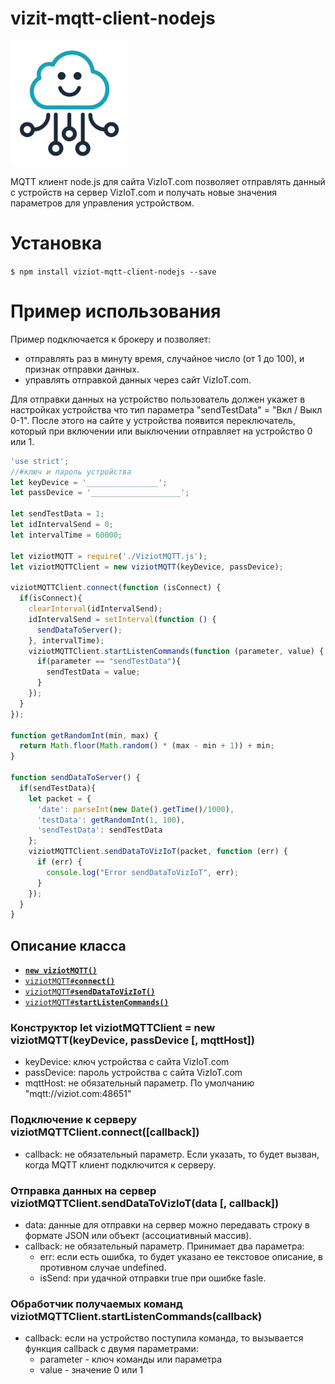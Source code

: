 # vizit-mqtt-client-nodejs

<img src="/logo.png" alt="drawing" height="200"/>

MQTT клиент node.js для сайта VizIoT.com позволяет отправлять данный с устройств на сервер VizIoT.com и получать новые значения параметров для управления устройством.

Установка
=============

`$ npm install viziot-mqtt-client-nodejs --save`

Пример использования
=============

Пример подключается к брокеру и позволяет:
- отправлять раз в минуту время, случайное число (от 1 до 100), и признак отправки данных.
- управлять отправкой данных через сайт VizIoT.com.

Для отправки данных на устройство пользователь должен укажет в настройках устройства что тип параметра "sendTestData" = "Вкл / Выкл 0-1". После этого на сайте у устройства появится переключатель, который при включении или выключении отправляет на устройство 0 или 1.

```javascript
'use strict';
//#ключ и пароль устройства
let keyDevice = '________________';
let passDevice = '____________________';

let sendTestData = 1;
let idIntervalSend = 0;
let intervalTime = 60000;

let viziotMQTT = require('./ViziotMQTT.js');
let viziotMQTTClient = new viziotMQTT(keyDevice, passDevice);

viziotMQTTClient.connect(function (isConnect) {
  if(isConnect){
    clearInterval(idIntervalSend);
    idIntervalSend = setInterval(function () {
      sendDataToServer();
    }, intervalTime);
    viziotMQTTClient.startListenCommands(function (parameter, value) {
      if(parameter == "sendTestData"){
        sendTestData = value;
      }
    });
  }
});

function getRandomInt(min, max) {
  return Math.floor(Math.random() * (max - min + 1)) + min;
}

function sendDataToServer() {
  if(sendTestData){
    let packet = {
      'date': parseInt(new Date().getTime()/1000),
      'testData': getRandomInt(1, 100),
      'sendTestData': sendTestData
    };
    viziotMQTTClient.sendDataToVizIoT(packet, function (err) {
      if (err) {
        console.log("Error sendDataToVizIoT", err);
      }
    });
  }
}
```


<a name="api"></a>
## Описание класса

  * <a href="#constructor"><code><b>new viziotMQTT()</b></code></a>
  * <a href="#connect"><code>viziotMQTT#<b>connect()</b></code></a>
  * <a href="#sendDataToVizIoT"><code>viziotMQTT#<b>sendDataToVizIoT()</b></code></a>
  * <a href="#startListenCommands"><code>viziotMQTT#<b>startListenCommands()</b></code></a>
  

<a name="constructor"></a>
### Конструктор let viziotMQTTClient = new viziotMQTT(keyDevice, passDevice [, mqttHost])
- keyDevice: ключ устройства с сайта VizIoT.com
- passDevice: пароль устройства с сайта VizIoT.com
- mqttHost: не обязательный параметр. По умолчанию "mqtt://viziot.com:48651"

<a name="connect"></a>
### Подключение к серверу viziotMQTTClient.connect([callback])
- callback: не обязательный параметр. Если указать, то будет вызван, когда MQTT клиент подключится к серверу.

<a name="sendDataToVizIoT"></a>
### Отправка данных на сервер viziotMQTTClient.sendDataToVizIoT(data [, callback])
- data: данные для отправки на сервер можно передавать строку в формате JSON или объект (ассоциативный массив).
- callback: не обязательный параметр. Принимает два параметра:
  - err: если есть ошибка, то будет указано ее текстовое описание, в противном случае undefined.
  - isSend: при удачной отправки true при ошибке fasle.
  
<a name="startListenCommands"></a>
### Обработчик получаемых команд viziotMQTTClient.startListenCommands(callback)
- callback: если на устройство поступила команда, то вызывается функция callback с двумя параметрами:
    - parameter - ключ команды или параметра
    - value - значение 0 или 1



